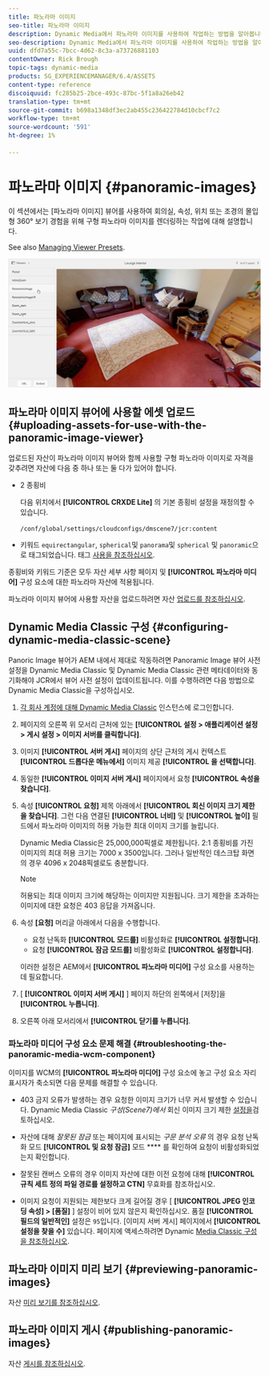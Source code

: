 ```yaml
---
title: 파노라마 이미지
seo-title: 파노라마 이미지
description: Dynamic Media에서 파노라마 이미지를 사용하여 작업하는 방법을 알아봅니다.
seo-description: Dynamic Media에서 파노라마 이미지를 사용하여 작업하는 방법을 알아봅니다.
uuid: dfd7a55c-7bcc-4d62-8c3a-a73726881103
contentOwner: Rick Brough
topic-tags: dynamic-media
products: SG_EXPERIENCEMANAGER/6.4/ASSETS
content-type: reference
discoiquuid: fc285b25-2bce-493c-87bc-5f1a8a26eb42
translation-type: tm+mt
source-git-commit: b698a1348df3ec2ab455c236422784d10cbcf7c2
workflow-type: tm+mt
source-wordcount: '591'
ht-degree: 1%

---
```



# 파노라마 이미지 {#panoramic-images}

이 섹션에서는 [파노라마 이미지] 뷰어를 사용하여 회의실, 속성, 위치 또는 조경의 몰입형 360° 보기 경험을 위해 구형 파노라마 이미지를 렌더링하는 작업에 대해 설명합니다.

See also [Managing Viewer Presets](managing-viewer-presets.md).

![panoramic-image2](assets/panoramic-image2.png)

## 파노라마 이미지 뷰어에 사용할 에셋 업로드 {#uploading-assets-for-use-with-the-panoramic-image-viewer}

업로드된 자산이 파노라마 이미지 뷰어와 함께 사용할 구형 파노라마 이미지로 자격을 갖추려면 자산에 다음 중 하나 또는 둘 다가 있어야 합니다.

* 2 종횡비

   다음 위치에서 **[!UICONTROL CRXDE Lite]** 의 기본 종횡비 설정을 재정의할 수 있습니다.

   `/conf/global/settings/cloudconfigs/dmscene7/jcr:content`

* 키워드 `equirectangular`, `spherical`및 `panorama`및 `spherical` 및 `panoramic`으로 태그되었습니다. 태그 [사용을 참조하십시오](/help/sites-authoring/tags.md).

종횡비와 키워드 기준은 모두 자산 세부 사항 페이지 및 **[!UICONTROL 파노라마 미디어]** 구성 요소에 대한 파노라마 자산에 적용됩니다.

파노라마 이미지 뷰어에 사용할 자산을 업로드하려면 자산 [업로드를 참조하십시오](managing-assets-touch-ui.md#uploading-assets).

## Dynamic Media Classic 구성 {#configuring-dynamic-media-classic-scene}

Panoric Image 뷰어가 AEM 내에서 제대로 작동하려면 Panoramic Image 뷰어 사전 설정을 Dynamic Media Classic 및 Dynamic Media Classic 관련 메타데이터와 동기화해야 JCR에서 뷰어 사전 설정이 업데이트됩니다. 이를 수행하려면 다음 방법으로 Dynamic Media Classic을 구성하십시오.

1. [각 회사 계정에 대해 Dynamic Media Classic](https://www.adobe.com/marketing-cloud/experience-manager/scene7-login.html) 인스턴스에 로그인합니다.

1. 페이지의 오른쪽 위 모서리 근처에 있는 **[!UICONTROL 설정 > 애플리케이션 설정 > 게시 설정 > 이미지 서버를 클릭합니다]**.
1. 이미지 **[!UICONTROL 서버 게시]** 페이지의 상단 근처의 게시 컨텍스트 **[!UICONTROL 드롭다운 메뉴에서]** 이미지 제공 **[!UICONTROL 을 선택합니다]**.

1. 동일한 **[!UICONTROL 이미지 서버 게시]** 페이지에서 요청 **[!UICONTROL 속성을 찾습니다]**.
1. 속성 **[!UICONTROL 요청]** 제목 아래에서 **[!UICONTROL 회신 이미지 크기 제한을 찾습니다]**. 그런 다음 연결된 **[!UICONTROL 너비]** 및 **[!UICONTROL 높이]** 필드에서 파노라마 이미지의 허용 가능한 최대 이미지 크기를 늘립니다.

   Dynamic Media Classic은 25,000,000픽셀로 제한됩니다. 2:1 종횡비를 가진 이미지의 최대 허용 크기는 7000 x 3500입니다. 그러나 일반적인 데스크탑 화면의 경우 4096 x 2048픽셀로도 충분합니다.

   >[!NOTE]
   >
   >허용되는 최대 이미지 크기에 해당하는 이미지만 지원됩니다. 크기 제한을 초과하는 이미지에 대한 요청은 403 응답을 가져옵니다.

1. 속성 **[요청]** 머리글 아래에서 다음을 수행합니다.

   * 요청 난독화 **[!UICONTROL 모드를]** 비활성화로 **[!UICONTROL 설정합니다]**.
   * 요청 **[!UICONTROL 잠금 모드를]** 비활성화로 **[!UICONTROL 설정합니다]**.

   이러한 설정은 AEM에서 **[!UICONTROL 파노라마 미디어]** 구성 요소를 사용하는 데 필요합니다.

1. [ **[!UICONTROL 이미지 서버 게시]** ] 페이지 하단의 왼쪽에서 [저장]을 **[!UICONTROL 누릅니다]**.

1. 오른쪽 아래 모서리에서 **[!UICONTROL 닫기를 누릅니다]**.

### 파노라마 미디어 구성 요소 문제 해결 {#troubleshooting-the-panoramic-media-wcm-component}

이미지를 WCM의 **[!UICONTROL 파노라마 미디어]** 구성 요소에 놓고 구성 요소 자리 표시자가 축소되면 다음 문제를 해결할 수 있습니다.

* 403 금지 오류가 발생하는 경우 요청한 이미지 크기가 너무 커서 발생할 수 있습니다. Dynamic Media Classic *구성(Scene7)에서* 회신 이미지 크기 제한 [설정을](#configuring-dynamic-media-classic-scene)검토하십시오.

* 자산에 대해 *잘못된 잠금* 또는 페이지에 표시되는 *구문 분석 오류* 의 경우 요청 난독화 모드 **[!UICONTROL 및 요청 잠금]** 모드 **** 를 확인하여 요청이 비활성화되었는지 확인합니다.
* 잘못된 캔버스 오류의 경우 이미지 자산에 대한 이전 요청에 대해 **[!UICONTROL 규칙 세트 정의 파일 경로를 설정하고 CTN]** 무효화를 참조하십시오.
* 이미지 요청이 지원되는 제한보다 크게 길어질 경우 [ **[!UICONTROL JPEG 인코딩 속성] > [품질]** ] 설정이 비어 있지 않은지 확인하십시오. 품질 **[!UICONTROL 필드의 일반적인]** 설정은 `95`입니다. [이미지 서버 게시] 페이지에서 **[!UICONTROL 설정을 찾을 수]** 있습니다. 페이지에 액세스하려면 Dynamic [Media Classic 구성을 참조하십시오](#configuring-dynamic-media-classic-scene).

## 파노라마 이미지 미리 보기 {#previewing-panoramic-images}

자산 [미리 보기를 참조하십시오](previewing-assets.md).

## 파노라마 이미지 게시 {#publishing-panoramic-images}

자산 [게시를 참조하십시오](publishing-dynamicmedia-assets.md).
